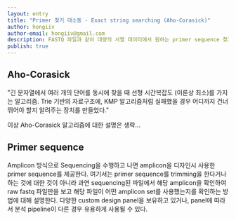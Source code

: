 ```yaml
---
layout: entry
title: "Primer 찾기 대소동 - Exact string searching (Aho-Corasick)"
author: hongiiv
author-email: hongiiv@gmail.com
description: FASTQ 파일과 같이 대량의 서열 데이터에서 원하는 primer sequence 찾기
publish: true
---
```


Aho-Corasick
------------------
"긴 문자열에서 여러 개의 단어를 동시에 찾을 때 선형 시간복잡도 (이론상 최소)를 가지는 알고리즘. Trie 기반의 자료구조에, KMP 알고리즘처럼 실패했을 경우 어디까지 건너뛰어야 할지 알려주는 장치를 만들었다."

이상 Aho-Corasick 알고리즘에 대한 설명은 생략...

Primer sequence
------------------
Amplicon 방식으로 Sequencing을 수행하고 나면 amplicon을 디자인시 사용한 primer sequence를 제공한다. 여기서는 primer sequence를 trimming을 한다거나 하는 것에 대한 것이 아니라 과연 sequencing된 파일에서 해당 amplicon을 확인하여 raw fastq 파일만을 보고 해당 파일이 어떤 amplicon set를 사용했는지를 확인하는 방법에 대해 설명한다. 다양한 custom design panel을 보유하고 있거나, panel에 따라서 분석 pipeline이 다른 경우 유용하게 사용될 수 있다.


